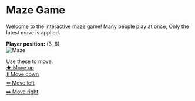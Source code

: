 # Maze Game  
Welcome to the interactive maze game! Many people play at once, Only the latest move is applied.

**Player position:** (3, 6)  
![Maze](https://github-maze-game.vercel.app/images/pos_3_6.png?t=1760804357662)

Use these to move:  
[⬆️ Move up](https://github-maze-game.vercel.app/move/3_6_w)  
[⬇️ Move down](https://github-maze-game.vercel.app/move/3_6_s)  
[⬅️ Move left](https://github-maze-game.vercel.app/move/3_6_a)  
[➡️ Move right](https://github-maze-game.vercel.app/move/3_6_d)
